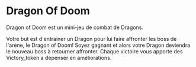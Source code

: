 # Dragon Of Doom

Dragon of Doom est un mini-jeu de combat de Dragons.

Votre but est d'entrainer un Dragon pour lui faire affronter les boss de l'arène, le Dragon of Doom!
Soyez gagnant et alors votre Dragon deviendra le nouveau boss à retourner affronter.
Chaque victoire vous apporte des Victory_token a dépenser en améliorations.


